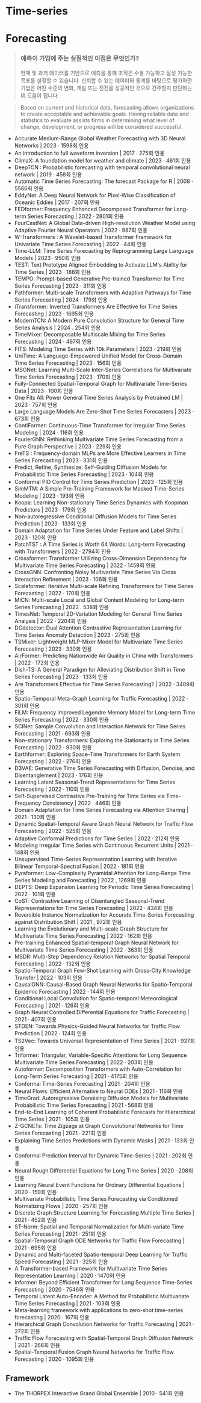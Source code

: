 # Time-series

# Forecasting
> ### 예측이 기업에 주는 실질적인 이점은 무엇인가?
> 현재 및 과거 데이터를 기반으로 예측을 통해 조직은 수용 가능하고 달성 가능한 목표를 설정할 수 있습니다.
> 신뢰할 수 있는 데이터와 통계를 바탕으로 평가하면 기업은 어떤 수준의 변화, 개발 또는 진전을 성공적인 것으로 간주할지 판단하는 데 도움이 됩니다.

>Based on current and historical data, forecasting allows organizations to create acceptable and achievable goals.
>Having reliable data and statistics to evaluate assists firms in determining what level of change, development, or progress will be considered successful.

- Accurate Medium-Range Global Weather Forecasting with 3D Neural Networks | 2023 · 1598회 인용
- An introduction to full waveform inversion | 2017 · 275회 인용
- ClimaX: A foundation model for weather and climate | 2023 · 461회 인용
- DeepTCN : Probabilistic forecasting with temporal convolutional neural network | 2019 · 458회 인용
- Automatic Time Series Forecasting: The forecast Package for R | 2008 · 5566회 인용
- EddyNet: A Deep Neural Network for Pixel-Wise Classification of Oceanic Eddies | 2017 · 207회 인용
- FEDformer: Frequency Enhanced Decomposed Transformer for Long-term Series Forecasting | 2022 · 2801회 인용
- FourCastNet: A Global Data-driven High-resolution Weather Model using Adaptive Fourier Neural Operators | 2022 · 987회 인용
- W-Transformers : A Wavelet-based Transformer Framework for Univariate Time Series Forecasting | 2022 · 44회 인용
- Time-LLM: Time Series Forecasting by Reprogramming Large Language Models | 2023 · 950회 인용
- TEST: Text Prototype Aligned Embedding to Activate LLM's Ability for Time Series | 2023 · 186회 인용
- TEMPO: Prompt-based Generative Pre-trained Transformer for Time Series Forecasting | 2023 · 311회 인용
- Pathformer: Multi-scale Transformers with Adaptive Pathways for Time Series Forecasting | 2024 · 179회 인용
- iTransformer: Inverted Transformers Are Effective for Time Series Forecasting | 2023 · 1695회 인용
- ModernTCN: A Modern Pure Convolution Structure for General Time Series Analysis | 2024 . 254회 인용
- TimeMixer: Decomposable Multiscale Mixing for Time Series Forecasting | 2024 · 497회 인용
- FITS: Modeling Time Series with 10k Parameters | 2023 · 219회 인용
- UniTime: A Language-Empowered Unified Model for Cross-Domain Time Series Forecasting | 2023 · 156회 인용
- MSGNet: Learning Multi-Scale Inter-Series Correlations for Multivariate Time Series Forecasting | 2023 · 170회 인용
- Fully-Connected Spatial-Temporal Graph for Multivariate Time-Series Data | 2023 · 100회 인용
- One Fits All: Power General Time Series Analysis by Pretrained LM | 2023 · 757회 인용
- Large Language Models Are Zero-Shot Time Series Forecasters | 2023 · 673회 인용
- ContiFormer: Continuous-Time Transformer for Irregular Time Series Modeling | 2024 · 116회 인용
- FourierGNN: Rethinking Multivariate Time Series Forecasting from a Pure Graph Perspective | 2023 · 229회 인용
- FreTS : Frequency-domain MLPs are More Effective Learners in Time Series Forecasting | 2023 · 331회 인용
- Predict, Refine, Synthesize: Self-Guiding Diffusion Models for Probabilistic Time Series Forecasting | 2023 · 104회 인용
- Conformal PID Control for Time Series Prediction | 2023 · 125회 인용
- SimMTM: A Simple Pre-Training Framework for Masked Time-Series Modeling | 2023 · 193회 인용
- Koopa: Learning Non-stationary Time Series Dynamics with Koopman Predictors | 2023 · 179회 인용
- Non-autoregressive Conditional Diffusion Models for Time Series Prediction | 2023 · 133회 인용
- Domain Adaptation for Time Series Under Feature and Label Shifts | 2023 · 120회 인용
- PatchTST : A Time Series is Worth 64 Words: Long-term Forecasting with Transformers | 2022 · 2794회 인용
- Crossformer: Transformer Utilizing Cross-Dimension Dependency for Multivariate Time Series Forecasting | 2022 · 1459회 인용
- CrossGNN: Confronting Noisy Multivariate Time Series Via Cross Interaction Refinement | 2023 · 106회 인용
- Scaleformer: Iterative Multi-scale Refining Transformers for Time Series Forecasting | 2022 · 170회 인용
- MICN: Multi-scale Local and Global Context Modeling for Long-term Series Forecasting | 2023 . 538회 인용
- TimesNet: Temporal 2D-Variation Modeling for General Time Series Analysis | 2022 · 2204회 인용
- DCdetector: Dual Attention Contrastive Representation Learning for Time Series Anomaly Detection | 2023 · 275회 인용
- TSMixer: Lightweight MLP-Mixer Model for Multivariate Time Series Forecasting | 2023 · 330회 인용
- AirFormer: Predicting Nationwide Air Quality in China with Transformers | 2022 · 172회 인용
- Dish-TS: A General Paradigm for Alleviating Distribution Shift in Time Series Forecasting | 2023 · 133회 인용
- Are Transformers Effective for Time Series Forecasting? | 2022 · 3409회 인용
- Spatio-Temporal Meta-Graph Learning for Traffic Forecasting | 2022 · 301회 인용
- FiLM: Frequency improved Legendre Memory Model for Long-term Time Series Forecasting | 2022 · 330회 인용
- SCINet: Sample Convolution and Interaction Network for Time Series Forecasting | 2021 · 693회 인용
- Non-stationary Transformers: Exploring the Stationarity in Time Series Forecasting | 2022 · 930회 인용
- Earthformer: Exploring Space-Time Transformers for Earth System Forecasting | 2022 · 276회 인용
- D3VAE: Generative Time Series Forecasting with Diffusion, Denoise, and Disentanglement | 2023 · 176회 인용
- Learning Latent Seasonal-Trend Representations for Time Series Forecasting | 2022 · 110회 인용
- Self-Supervised Contrastive Pre-Training for Time Series via Time-Frequency Consistency | 2022 · 446회 인용
- Domain Adaptation for Time Series Forecasting via Attention Sharing | 2021 · 130회 인용
- Dynamic Spatial-Temporal Aware Graph Neural Network for Traffic Flow Forecasting | 2022 · 525회 인용
- Adaptive Conformal Predictions for Time Series | 2022 · 212회 인용
- Modeling Irregular Time Series with Continuous Recurrent Units | 2021 · 148회 인용
- Unsupervised Time-Series Representation Learning with Iterative Bilinear Temporal-Spectral Fusion | 2022 · 181회 인용
- Pyraformer: Low-Complexity Pyramidal Attention for Long-Range Time Series Modeling and Forecasting | 2022 , 1269회 인용
- DEPTS: Deep Expansion Learning for Periodic Time Series Forecasting | 2022 · 101회 인용
- CoST: Contrastive Learning of Disentangled Seasonal-Trend Representations for Time Series Forecasting | 2022 · 434회 인용
- Reversible Instance Normalization for Accurate Time-Series Forecasting against Distribution Shift | 2021 , 972회 인용
- Learning the Evolutionary and Multi-scale Graph Structure for Multivariate Time Series Forecasting | 2022 · 162회 인용
- Pre-training Enhanced Spatial-temporal Graph Neural Network for Multivariate Time Series Forecasting | 2022 · 363회 인용
- MSDR: Multi-Step Dependency Relation Networks for Spatial Temporal Forecasting | 2022 · 132회 인용
- Spatio-Temporal Graph Few-Shot Learning with Cross-City Knowledge Transfer | 2022 · 103회 인용
- CausalGNN: Causal-Based Graph Neural Networks for Spatio-Temporal Epidemic Forecasting | 2022 · 144회 인용
- Conditional Local Convolution for Spatio-temporal Meteorological Forecasting | 2021 · 126회 인용
- Graph Neural Controlled Differential Equations for Traffic Forecasting | 2021 · 407회 인용
- STDEN: Towards Physics-Guided Neural Networks for Traffic Flow Prediction | 2022 · 124회 인용
- TS2Vec: Towards Universal Representation of Time Series | 2021 · 927회 인용
- Triformer: Triangular, Variable-Specific Attentions for Long Sequence Multivariate Time Series Forecasting | 2022 · 203회 인용
- Autoformer: Decomposition Transformers with Auto-Correlation for Long-Term Series Forecasting | 2021 · 4175회 인용
- Conformal Time-Series Forecasting | 2021 · 204회 인용
- Neural Flows: Efficient Alternative to Neural ODEs | 2021 · 116회 인용
- TimeGrad: Autoregressive Denoising Diffusion Models for Multivariate Probabilistic Time Series Forecasting | 2021 · 568회 인용
- End-to-End Learning of Coherent Probabilistic Forecasts for Hierarchical Time Series | 2021 · 105회 인용
- Z-GCNETs: Time Zigzags at Graph Convolutional Networks for Time Series Forecasting | 2021 · 221회 인용
- Explaining Time Series Predictions with Dynamic Masks | 2021 · 133회 인용
- Conformal Prediction Interval for Dynamic Time-Series | 2021 · 202회 인용
- Neural Rough Differential Equations for Long Time Series | 2020 · 208회 인용
- Learning Neural Event Functions for Ordinary Differential Equations | 2020 · 159회 인용
- Multivariate Probabilistic Time Series Forecasting via Conditioned Normalizing Flows | 2020 · 257회 인용
- Discrete Graph Structure Learning for Forecasting Multiple Time Series | 2021 · 452회 인용
- ST-Norm: Spatial and Temporal Normalization for Multi-variate Time Series Forecasting | 2021 · 251회 인용
- Spatial-Temporal Graph ODE Networks for Traffic Flow Forecasting | 2021 · 695회 인용
- Dynamic and Multi-faceted Spatio-temporal Deep Learning for Traffic Speed Forecasting | 2021 · 325회 인용
- A Transformer-based Framework for Multivariate Time Series Representation Learning | 2020 · 1470회 인용
- Informer: Beyond Efficient Transformer for Long Sequence Time-Series Forecasting | 2020 · 7546회 인용
- Temporal Latent Auto-Encoder: A Method for Probabilistic Multivariate Time Series Forecasting | 2021 · 103회 인용
- Meta-learning framework with applications to zero-shot time-series forecasting | 2020 · 167회 인용
- Hierarchical Graph Convolution Networks for Traffic Forecasting | 2021 · 272회 인용
- Traffic Flow Forecasting with Spatial-Temporal Graph Diffusion Network | 2021 · 266회 인용
- Spatial-Temporal Fusion Graph Neural Networks for Traffic Flow Forecasting | 2020 · 1095회 인용



## Framework
- The THORPEX Interactive Grand Global Ensemble | 2010 · 541회 인용
